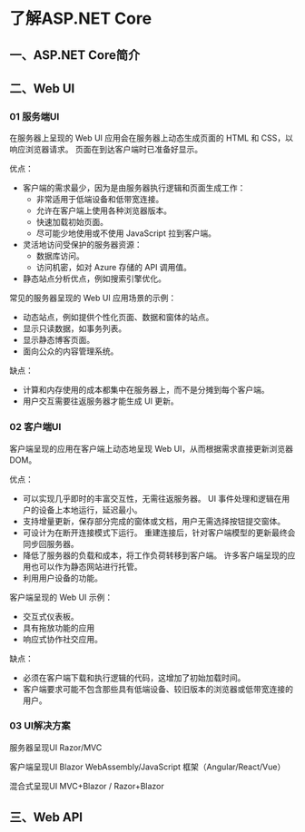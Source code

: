 # 了解ASP.NET Core

## 一、ASP.NET Core简介


## 二、Web UI
### 01 服务端UI
在服务器上呈现的 Web UI 应用会在服务器上动态生成页面的 HTML 和 CSS，以响应浏览器请求。 页面在到达客户端时已准备好显示。

优点：

-   客户端的需求最少，因为是由服务器执行逻辑和页面生成工作：
    -   非常适用于低端设备和低带宽连接。
    -   允许在客户端上使用各种浏览器版本。
    -   快速加载初始页面。
    -   尽可能少地使用或不使用 JavaScript 拉到客户端。
-   灵活地访问受保护的服务器资源：
    -   数据库访问。
    -   访问机密，如对 Azure 存储的 API 调用值。
-   静态站点分析优点，例如搜索引擎优化。

常见的服务器呈现的 Web UI 应用场景的示例：

-   动态站点，例如提供个性化页面、数据和窗体的站点。
-   显示只读数据，如事务列表。
-   显示静态博客页面。
-   面向公众的内容管理系统。

缺点：

-   计算和内存使用的成本都集中在服务器上，而不是分摊到每个客户端。
-   用户交互需要往返服务器才能生成 UI 更新。

### 02 客户端UI
客户端呈现的应用在客户端上动态地呈现 Web UI，从而根据需求直接更新浏览器 DOM。

优点：

-   可以实现几乎即时的丰富交互性，无需往返服务器。 UI 事件处理和逻辑在用户的设备上本地运行，延迟最小。
-   支持增量更新，保存部分完成的窗体或文档，用户无需选择按钮提交窗体。
-   可设计为在断开连接模式下运行。 重建连接后，针对客户端模型的更新最终会同步回服务器。
-   降低了服务器的负载和成本，将工作负荷转移到客户端。 许多客户端呈现的应用也可以作为静态网站进行托管。
-   利用用户设备的功能。

客户端呈现的 Web UI 示例：

-   交互式仪表板。
-   具有拖放功能的应用
-   响应式协作社交应用。

缺点：

-   必须在客户端下载和执行逻辑的代码，这增加了初始加载时间。
-   客户端要求可能不包含那些具有低端设备、较旧版本的浏览器或低带宽连接的用户。

### 03 UI解决方案

服务器呈现UI
Razor/MVC

客户端呈现UI
Blazor WebAssembly/JavaScript 框架（Angular/React/Vue）

混合式呈现UI
MVC+Blazor / Razor+Blazor

## 三、Web API
